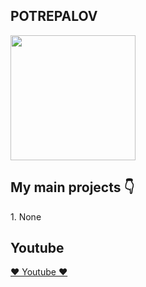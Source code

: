 <h2>POTREPALOV</h2>


<img align='center' src='https://media1.tenor.com/m/wilYo_7wGKYAAAAC/new-game-ahagon-umiko-programming.gif' width='200"'>

<h2> My main projects 👇</h2>
<p>1. None</p>


<h2> Youtube </h2> 
<a href="https://www.youtube.com/channel/UCTwgoIFI7Ksc_1XLnlthohw"/>❤️ Youtube ❤️</a>
